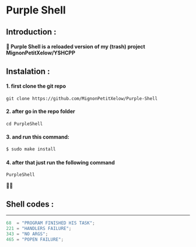 # Purple Shell

## Introduction :

#### 🦖 Purple Shell is a reloaded version of my (trash) project **MignonPetitXelow/YSHCPP**

## Instalation :

#### 1. first clone the git repo 
```
git clone https://github.com/MignonPetitXelow/Purple-Shell
```
#### 2. after go in the repo folder 
```
cd PurpleShell
```
#### 3. and run this command: 
```bash
$ sudo make install
```
#### 4. after that just run the following command 
```
PurpleShell
```
᲼᲼
## Shell codes :
-------------------
```h
68  = "PROGRAM FINISHED HIS TASK";
221 = "HANDLERS FAILURE";
343 = "NO ARGS";
465 = "POPEN FAILURE";
```
